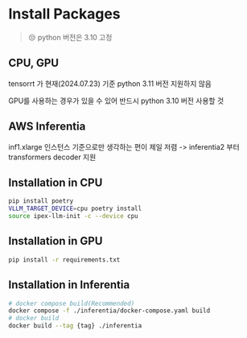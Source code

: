 # Install Packages

> 😒 python 버전은 3.10 고정 

## CPU, GPU

tensorrt 가 현재(2024.07.23) 기준 python 3.11 버전 지원하지 않음

GPU를 사용하는 경우가 있을 수 있어 반드시 python 3.10 버전 사용할 것

## AWS Inferentia

inf1.xlarge 인스턴스 기준으로만 생각하는 편이 제일 저렴
-> inferentia2 부터 transformers decoder 지원


## Installation in CPU

```bash
pip install poetry
VLLM_TARGET_DEVICE=cpu poetry install
source ipex-llm-init -c --device cpu
```

## Installation in GPU
```bash
pip install -r requirements.txt
```

## Installation in Inferentia
```bash
# docker compose build(Recommended)
docker compose -f ./inferentia/docker-compose.yaml build
# docker build
docker build --tag {tag} ./inferentia
```
